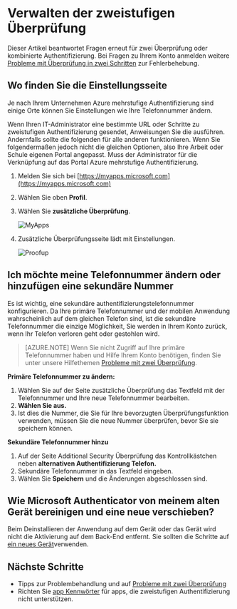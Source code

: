 <properties
    pageTitle="Verwalten der zweistufigen Überprüfung | Microsoft Azure"
    description="Verwendung von Azure mehrstufige Authentifizierung einschließlich Kontaktinformationen ändern oder konfigurieren die Geräte verwalten."
    services="multi-factor-authentication"
    keywords = "die kombinierte Authentifizierung-Client Authentifizierungsproblem Korrelations-ID"
    documentationCenter=""
    authors="kgremban"
    manager="femila"
    editor="yossib"/>

<tags
    ms.service="multi-factor-authentication"
    ms.workload="identity"
    ms.tgt_pltfrm="na"
    ms.devlang="na"
    ms.topic="article"
    ms.date="10/10/2016"
    ms.author="kgremban"/>

# <a name="manage-your-settings-for-two-step-verification"></a>Verwalten der zweistufigen Überprüfung

Dieser Artikel beantwortet Fragen erneut für zwei Überprüfung oder kombinierte Authentifizierung. Bei Fragen zu Ihrem Konto anmelden weitere [Probleme mit Überprüfung in zwei Schritten](multi-factor-authentication-end-user-troubleshoot.md) zur Fehlerbehebung.


## <a name="where-to-find-the-settings-page"></a>Wo finden Sie die Einstellungsseite
Je nach Ihrem Unternehmen Azure mehrstufige Authentifizierung sind einige Orte können Sie Einstellungen wie Ihre Telefonnummer ändern.

Wenn Ihren IT-Administrator eine bestimmte URL oder Schritte zu zweistufigen Authentifizierung gesendet, Anweisungen Sie die ausführen. Andernfalls sollte die folgenden für alle anderen funktionieren. Wenn Sie folgendermaßen jedoch nicht die gleichen Optionen, also Ihre Arbeit oder Schule eigenen Portal angepasst. Muss der Administrator für die Verknüpfung auf das Portal Azure mehrstufige Authentifizierung.


1. Melden Sie sich bei [https://myapps.microsoft.com](https://myapps.microsoft.com)  
2. Wählen Sie oben **Profil**.  
3. Wählen Sie **zusätzliche Überprüfung**.  

    ![MyApps](./media/multi-factor-authentication-end-user-manage/myapps1.png)

4. Zusätzliche Überprüfungsseite lädt mit Einstellungen.

    ![Proofup](./media/multi-factor-authentication-end-user-manage-myapps/proofup.png)


## <a name="i-want-to-change-my-phone-number-or-add-a-secondary-number"></a>Ich möchte meine Telefonnummer ändern oder hinzufügen eine sekundäre Nummer

Es ist wichtig, eine sekundäre authentifizierungstelefonnummer konfigurieren.  Da Ihre primäre Telefonnummer und der mobilen Anwendung wahrscheinlich auf dem gleichen Telefon sind, ist die sekundäre Telefonnummer die einzige Möglichkeit, Sie werden in Ihrem Konto zurück, wenn Ihr Telefon verloren geht oder gestohlen wird.

> [AZURE.NOTE]
> Wenn Sie nicht Zugriff auf Ihre primäre Telefonnummer haben und Hilfe Ihrem Konto benötigen, finden Sie unter unsere Hilfethemen [Probleme mit zwei Überprüfung](multi-factor-authentication-end-user-troubleshoot.md).

**Primäre Telefonnummer zu ändern:**  

1. Wählen Sie auf der Seite zusätzliche Überprüfung das Textfeld mit der Telefonnummer und Ihre neue Telefonnummer bearbeiten.  
2. **Wählen Sie aus.**  
3. Ist dies die Nummer, die Sie für Ihre bevorzugten Überprüfungsfunktion verwenden, müssen Sie die neue Nummer überprüfen, bevor Sie sie speichern können.  


**Sekundäre Telefonnummer hinzu**  

1. Auf der Seite Additional Security Überprüfung das Kontrollkästchen neben **alternativen Authentifizierung Telefon.**  
2. Sekundäre Telefonnummer in das Textfeld eingeben.  
3. Wählen Sie **Speichern** und die Änderungen abgeschlossen sind.  


## <a name="how-do-i-clean-up-microsoft-authenticator-from-my-old-device-and-move-to-a-new-one"></a>Wie Microsoft Authenticator von meinem alten Gerät bereinigen und eine neue verschieben?
Beim Deinstallieren der Anwendung auf dem Gerät oder das Gerät wird nicht die Aktivierung auf dem Back-End entfernt. Sie sollten die Schritte auf [ein neues Gerät](multi-factor-authentication-microsoft-authenticator.md#how-to-move-to-the-new-microsoft-authenticator-app)verwenden.

## <a name="next-steps"></a>Nächste Schritte
- Tipps zur Problembehandlung und auf [Probleme mit zwei Überprüfung](multi-factor-authentication-end-user-troubleshoot.md)
- Richten Sie [app Kennwörter](multi-factor-authentication-end-user-app-passwords.md) für apps, die zweistufigen Authentifizierung nicht unterstützen.
